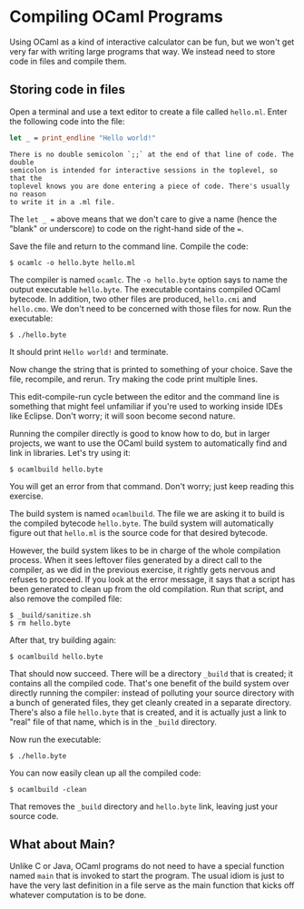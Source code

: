 # Compiling OCaml Programs

Using OCaml as a kind of interactive calculator can be fun, but we won't get
very far with writing large programs that way. We instead need to store code in
files and compile them.

## Storing code in files

Open a terminal and use a text editor to create a file called
`hello.ml`.  Enter the following code into the file:

```ocaml
let _ = print_endline "Hello world!"
```

```{note}
There is no double semicolon `;;` at the end of that line of code. The double
semicolon is intended for interactive sessions in the toplevel, so that the
toplevel knows you are done entering a piece of code. There's usually no reason
to write it in a .ml file.
```

The `let _ =` above means that we don't care to give a name (hence the "blank"
or underscore) to code on the right-hand side of the `=`.

Save the file and return to the command line.  Compile the code:

```console
$ ocamlc -o hello.byte hello.ml
```

The compiler is named `ocamlc`. The `-o hello.byte` option says to name the
output executable `hello.byte`. The executable contains compiled OCaml bytecode.
In addition, two other files are produced, `hello.cmi` and `hello.cmo`. We don't
need to be concerned with those files for now. Run the executable:

```console
$ ./hello.byte
```

It should print `Hello world!` and terminate.

Now change the string that is printed to something of your choice. Save the
file, recompile, and rerun. Try making the code print multiple lines.

This edit-compile-run cycle between the editor and the command line is something
that might feel unfamiliar if you're used to working inside IDEs like Eclipse.
Don't worry; it will soon become second nature.

Running the compiler directly is good to know how to do, but in larger projects,
we want to use the OCaml build system to automatically find and link in libraries.
Let's try using it:

```console
$ ocamlbuild hello.byte
```

You will get an error from that command. Don't worry; just keep reading this
exercise.

The build system is named `ocamlbuild`. The file we are asking it to build is
the compiled bytecode `hello.byte`. The build system will automatically figure
out that `hello.ml` is the source code for that desired bytecode.

However, the build system likes to be in charge of the whole compilation
process. When it sees leftover files generated by a direct call to the compiler,
as we did in the previous exercise, it rightly gets nervous and refuses to
proceed. If you look at the error message, it says that a script has been
generated to clean up from the old compilation. Run that script, and also remove
the compiled file:

```console
$ _build/sanitize.sh
$ rm hello.byte
```

After that, try building again:

```console
$ ocamlbuild hello.byte
```

That should now succeed. There will be a directory `_build` that is created; it
contains all the compiled code. That's one benefit of the build system over
directly running the compiler: instead of polluting your source directory with a
bunch of generated files, they get cleanly created in a separate directory.
There's also a file `hello.byte` that is created, and it is actually just a link
to "real" file of that name, which is in the `_build` directory.

Now run the executable:

```console
$ ./hello.byte
```

You can now easily clean up all the compiled code:

```console
$ ocamlbuild -clean
```

That removes the `_build` directory and `hello.byte` link, leaving just your
source code.

## What about Main?

Unlike C or Java, OCaml programs do not need to have a special function named
`main` that is invoked to start the program. The usual idiom is just to have the
very last definition in a file serve as the main function that kicks off
whatever computation is to be done.
